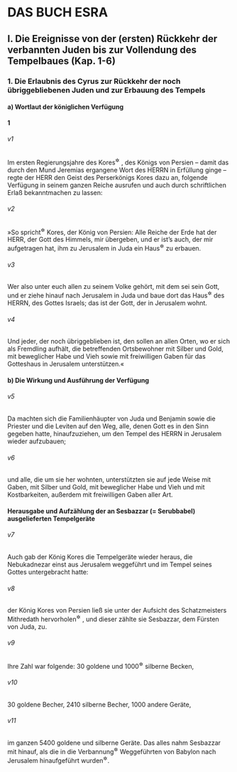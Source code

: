 # DAS BUCH ESRA

## I. Die Ereignisse von der (ersten) Rückkehr der verbannten Juden bis zur Vollendung des Tempelbaues (Kap. 1-6)

### 1. Die Erlaubnis des Cyrus zur Rückkehr der noch übriggebliebenen Juden und zur Erbauung des Tempels

#### a) Wortlaut der königlichen Verfügung

__1__

###### v1
Im ersten Regierungsjahre des Kores<sup title="= Cyrus">&#x2732;</sup>
, des Königs von Persien – damit das durch den Mund Jeremias ergangene Wort des HERRN in Erfüllung ginge – regte der HERR den Geist des Perserkönigs Kores dazu an, folgende Verfügung in seinem ganzen Reiche ausrufen und auch durch schriftlichen Erlaß bekanntmachen zu lassen:

###### v2
»So spricht<sup title="= Folgendes verfügt">&#x2732;</sup>
 Kores, der König von Persien: Alle Reiche der Erde hat der HERR, der Gott des Himmels, mir übergeben, und er ist’s auch, der mir aufgetragen hat, ihm zu Jerusalem in Juda ein Haus<sup title="= einen Tempel">&#x2732;</sup>
 zu erbauen.

###### v3
Wer also unter euch allen zu seinem Volke gehört, mit dem sei sein Gott, und er ziehe hinauf nach Jerusalem in Juda und baue dort das Haus<sup title="= den Tempel">&#x2732;</sup>
 des HERRN, des Gottes Israels; das ist der Gott, der in Jerusalem wohnt.

###### v4
Und jeder, der noch übriggeblieben ist, den sollen an allen Orten, wo er sich als Fremdling aufhält, die betreffenden Ortsbewohner mit Silber und Gold, mit beweglicher Habe und Vieh sowie mit freiwilligen Gaben für das Gotteshaus in Jerusalem unterstützen.«

#### b) Die Wirkung und Ausführung der Verfügung


###### v5
Da machten sich die Familienhäupter von Juda und Benjamin sowie die Priester und die Leviten auf den Weg, alle, denen Gott es in den Sinn gegeben hatte, hinaufzuziehen, um den Tempel des HERRN in Jerusalem wieder aufzubauen;

###### v6
und alle, die um sie her wohnten, unterstützten sie auf jede Weise mit Gaben, mit Silber und Gold, mit beweglicher Habe und Vieh und mit Kostbarkeiten, außerdem mit freiwilligen Gaben aller Art.

#### Herausgabe und Aufzählung der an Sesbazzar (= Serubbabel) ausgelieferten Tempelgeräte


###### v7
Auch gab der König Kores die Tempelgeräte wieder heraus, die Nebukadnezar einst aus Jerusalem weggeführt und im Tempel seines Gottes untergebracht hatte:

###### v8
der König Kores von Persien ließ sie unter der Aufsicht des Schatzmeisters Mithredath hervorholen<sup title="oder: herausgeben">&#x2732;</sup>
, und dieser zählte sie Sesbazzar, dem Fürsten von Juda, zu.

###### v9
Ihre Zahl war folgende: 30 goldene und 1000<sup title="oder: 2029">&#x2732;</sup>
 silberne Becken,

###### v10
30 goldene Becher, 2410 silberne Becher, 1000 andere Geräte,

###### v11
im ganzen 5400 goldene und silberne Geräte. Das alles nahm Sesbazzar mit hinauf, als die in die Verbannung<sup title="oder: Gefangenschaft">&#x2732;</sup>
 Weggeführten von Babylon nach Jerusalem hinaufgeführt wurden<sup title="= zurückkehrten">&#x2732;</sup>.